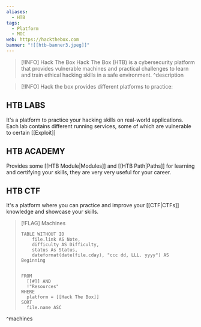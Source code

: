 ```yaml
---
aliases:
  - HTB
tags:
  - Platform
  - MOC
web: https://hackthebox.com
banner: "![[htb-banner3.jpeg]]"
---
```

> [!INFO] Hack The Box
> Hack The Box (HTB) is a cybersecurity platform that provides vulnerable machines and practical challenges to learn and train ethical hacking skills in a safe environment.
^description

> [!INFO] Hack the box provides different platforms to practice:

## HTB LABS
It's a platform to practice your hacking skills on real-world applications.
Each lab contains different running services, some of which are vulnerable to certain [[Exploit]]

## HTB ACADEMY
Provides some [[HTB Module|Modules]] and [[HTB Path|Paths]] for learning and certifying your skills, they are very very useful for your career.

## HTB CTF
It's a platform where you can practice and improve your [[CTF|CTFs]] knowledge and showcase your skills.


> [!FLAG] Machines
> 
> ```dataview
> TABLE WITHOUT ID
>     file.link AS Note,
>     difficulty AS Difficulty,
>     status As Status,
>     dateformat(date(file.cday), "ccc dd, LLL. yyyy") AS Beginning
> 	
> 	    
> FROM
> 	[[#]] AND
> 	!"Resources"
> WHERE
> 	platform = [[Hack The Box]]
> SORT
> 	file.name ASC
> ```
^machines
